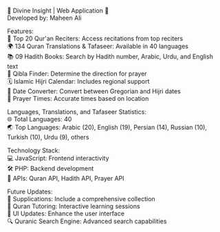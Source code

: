 🌟 Divine Insight | Web Application 🌟  
Developed by: Maheen Ali

 Features:  
📖 Top 20 Qur'an Reciters: Access recitations from top reciters  
🌍 134 Quran Translations & Tafaseer: Available in 40 languages  
📚 09 Hadith Books: Search by Hadith number, Arabic, Urdu, and English text  
🧭 Qibla Finder: Determine the direction for prayer  
🗓 Islamic Hijri Calendar: Includes regional support  
📘 Date Converter: Convert between Gregorian and Hijri dates  
🕌 Prayer Times: Accurate times based on location  

Languages, Translations, and Tafaseer Statistics:  
🌐 Total Languages: 40  
🌏 Top Languages: Arabic (20), English (19), Persian (14), Russian (10), Turkish (10), Urdu (9), others  

Technology Stack:  
💻 JavaScript: Frontend interactivity  
🛠 PHP: Backend development  
🔗 APIs: Quran API, Hadith API, Prayer API  

 Future Updates:  
📜 Supplications: Include a comprehensive collection  
🏫 Quran Tutoring: Interactive learning sessions  
🎨 UI Updates: Enhance the user interface  
🔍 Quranic Search Engine: Advanced search capabilities  

